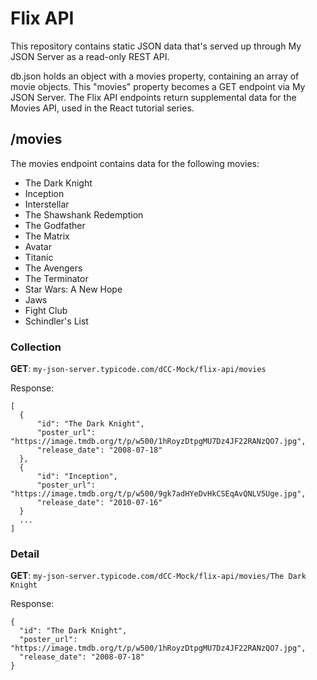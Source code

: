 # Flix API

This repository contains static JSON data that's served up through My JSON Server as a read-only REST API. 

db.json holds an object with a movies property, containing an array of movie objects. This "movies" property becomes a GET endpoint via My JSON Server. The Flix API endpoints return supplemental data for the Movies API, used in the React tutorial series.

## /movies

The movies endpoint contains data for the following movies:
- The Dark Knight
- Inception
- Interstellar
- The Shawshank Redemption
- The Godfather
- The Matrix
- Avatar
- Titanic
- The Avengers
- The Terminator
- Star Wars: A New Hope
- Jaws
- Fight Club
- Schindler's List

### Collection

**GET**: `my-json-server.typicode.com/dCC-Mock/flix-api/movies`

Response:
```
[
  {
      "id": "The Dark Knight",
      "poster_url": "https://image.tmdb.org/t/p/w500/1hRoyzDtpgMU7Dz4JF22RANzQO7.jpg",
      "release_date": "2008-07-18"
  },
  {
      "id": "Inception",
      "poster_url": "https://image.tmdb.org/t/p/w500/9gk7adHYeDvHkCSEqAvQNLV5Uge.jpg",
      "release_date": "2010-07-16"
  }
  ...
]
```

### Detail

**GET**: `my-json-server.typicode.com/dCC-Mock/flix-api/movies/The Dark Knight`

Response:
```
{
  "id": "The Dark Knight",
  "poster_url": "https://image.tmdb.org/t/p/w500/1hRoyzDtpgMU7Dz4JF22RANzQO7.jpg",
  "release_date": "2008-07-18"
}
```


